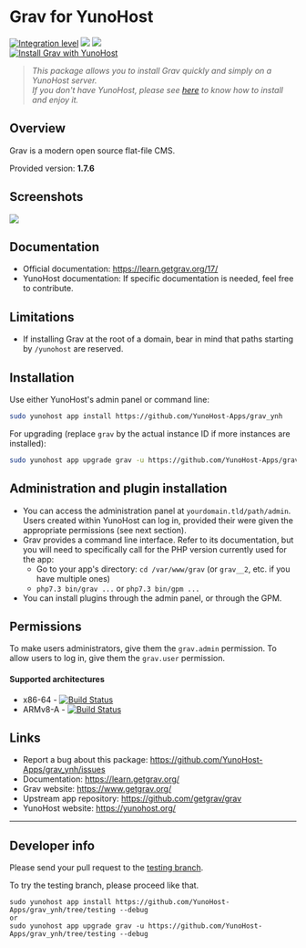 # Grav for YunoHost

[![Integration level](https://dash.yunohost.org/integration/grav.svg)](https://dash.yunohost.org/appci/app/grav) ![](https://ci-apps.yunohost.org/ci/badges/grav.status.svg) ![](https://ci-apps.yunohost.org/ci/badges/grav.maintain.svg)  
[![Install Grav with YunoHost](https://install-app.yunohost.org/install-with-yunohost.svg)](https://install-app.yunohost.org/?app=grav)

> *This package allows you to install Grav quickly and simply on a YunoHost server.  
If you don't have YunoHost, please see [here](https://yunohost.org/#/install) to know how to install and enjoy it.*

## Overview
Grav is a modern open source flat-file CMS.

Provided version: **1.7.6**

## Screenshots

![](https://framalibre.org/sites/default/files/Screenshot_2019-05-30_at_02.09_.36_.png)

## Documentation

 * Official documentation: https://learn.getgrav.org/17/
 * YunoHost documentation: If specific documentation is needed, feel free to contribute.

## Limitations

* If installing Grav at the root of a domain, bear in mind that paths starting by `/yunohost` are reserved.

## Installation

Use either YunoHost's admin panel or command line:

```sh
sudo yunohost app install https://github.com/YunoHost-Apps/grav_ynh
```

For upgrading (replace `grav` by the actual instance ID if more instances are installed):
```sh
sudo yunohost app upgrade grav -u https://github.com/YunoHost-Apps/grav_ynh
```

## Administration and plugin installation

* You can access the administration panel at `yourdomain.tld/path/admin`. Users created within YunoHost can log in, provided their were given the appropriate permissions (see next section).
* Grav provides a command line interface. Refer to its documentation, but you will need to specifically call for the PHP version currently used for the app:
  * Go to your app's directory: `cd /var/www/grav` (or `grav__2`, etc. if you have multiple ones)
  * `php7.3 bin/grav ...` or `php7.3 bin/gpm ...` 
* You can install plugins through the admin panel, or through the GPM.

## Permissions

To make users administrators, give them the `grav.admin` permission.
To allow users to log in, give them the `grav.user` permission.

#### Supported architectures

* x86-64 - [![Build Status](https://ci-apps.yunohost.org/ci/logs/grav%20%28Apps%29.svg)](https://ci-apps.yunohost.org/ci/apps/grav/)
* ARMv8-A - [![Build Status](https://ci-apps-arm.yunohost.org/ci/logs/grav%20%28Apps%29.svg)](https://ci-apps-arm.yunohost.org/ci/apps/grav/)

## Links

 * Report a bug about this package: https://github.com/YunoHost-Apps/grav_ynh/issues
 * Documentation: https://learn.getgrav.org/
 * Grav website: https://www.getgrav.org/
 * Upstream app repository: https://github.com/getgrav/grav
 * YunoHost website: https://yunohost.org/
 
---

## Developer info

Please send your pull request to the [testing branch](https://github.com/YunoHost-Apps/grav_ynh/tree/testing).

To try the testing branch, please proceed like that.
```
sudo yunohost app install https://github.com/YunoHost-Apps/grav_ynh/tree/testing --debug
or
sudo yunohost app upgrade grav -u https://github.com/YunoHost-Apps/grav_ynh/tree/testing --debug
```
